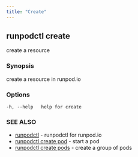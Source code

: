 ```yaml
---
title: "Create"
---
```


## runpodctl create

create a resource

### Synopsis

create a resource in runpod.io

### Options

```
-h, --help   help for create
```

### SEE ALSO

- [runpodctl](runpodctl.md) - runpodctl for runpod.io
- [runpodctl create pod](runpodctl_create_pod.md) - start a pod
- [runpodctl create pods](runpodctl_create_pods.md) - create a group of pods
